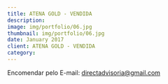 ```yaml
---
title: ATENA GOLD - VENDIDA
description: 
image: img/portfolio/06.jpg
thumbnail: img/portfolio/06.jpg
date: January 2017
client: ATENA GOLD - VENDIDA
category: 
---
```

Encomendar pelo E-mail: directadvisoria@gmail.com